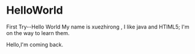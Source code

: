 # HelloWorld
First Try--Hello World
My name is xuezhirong , I like java and HTIML5;
I'm on the way to learn them.

Hello,I'm coming back.
